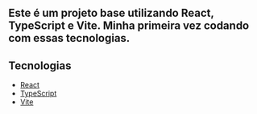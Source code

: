 ## Este é um projeto base utilizando **React**, **TypeScript** e **Vite**. Minha primeira vez codando com essas tecnologias.

## Tecnologias

- [React](https://reactjs.org/)
- [TypeScript](https://www.typescriptlang.org/)
- [Vite](https://vitejs.dev/)


